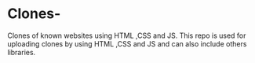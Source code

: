 # Clones-
Clones of known websites using HTML ,CSS and JS.
This repo is used for uploading clones by using HTML ,CSS and JS and can also include others libraries.
